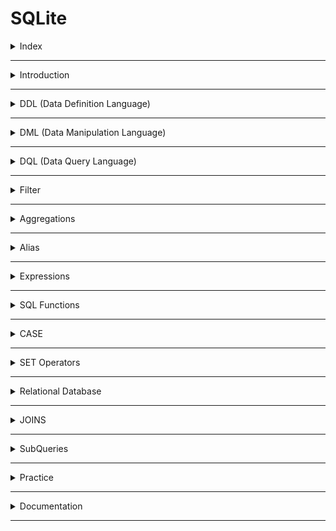 # SQLite

<details>
<summary>Index</summary>

## Index

- Introduction
- DDL (Data Definition Language)
- DML (Data Manipulation Language)
- DQL (Data Query Language)
- Filter
- Aggregations
- Alias
- Expressions
- SQL Functions
- CASE
- SET Operators
- Relational Database
- JOINS
- SubQueries
- Practice
- Documentation

</details>

---

<details>
<summary>Introduction</summary>

## Introduction

- **SQL** stands for **Structured Query Language**
- **DBMS** stands for **Database Management System**
- SQL is used to perform operations on Relational DBMS.
- Relational Database stores the data in the form of Tables.
- SQL provides multiple commands to perform various operations like `create`, `read`, `update` and `delete` the data.
- DBMS is a software that allows users to create, manage, and manipulate databases efficiently.
- DBMS Examples: `SQLite`, `MySQL`, and `PostgreSQL`

</details>

---

<details>
<summary>DDL (Data Definition Language)</summary>

## DDL (Data Definition Language)

- **DDL** stands for **Data Definition Language**
- DDL commands are used to define and manage database tables and table_indexes.
- DDL commands create, modify, and delete database tables and table_indexes but do not work directly with data
- Example : `CREATE`, `ALTER`, `DROP`
  1. **CREATE** : Used to create tables and indexes.
  2. **ALTER** : Modifies the structure of an existing table, for example, by adding or removing columns in a table.
  3. **DROP** : Deletes an entire database table or table_index.

### 1. CREATE TABLE

The CREATE TABLE command is used to create a table and define the type of data each column will store.

```sql
CREATE TABLE player(
    name VARCHAR(200),
    age INTEGER,
    score INTEGER
);
```

| Data Type | Description                                                                    |
| --------- | ------------------------------------------------------------------------------ |
| INTEGER   | Represents whole numbers without decimal points.                               |
| FLOAT     | Represents approximate numeric values with decimal points.                     |
| BOOLEAN   | Represents true or false values.                                               |
| VARCHAR   | Stores text data with a maximum length limit specified.                        |
| TEXT      | Stores large amounts of textual data.                                          |
| DATE      | Represents a date (year, month, and day).                                      |
| TIME      | Represents a time of day (hours, minutes, seconds, and fractions of a second). |
| DATETIME  | Represents a combination of date and time.                                     |

### 2. CREATE INDEX

- An **index** is used to speed up data reading from a table.
- It’s usually added to columns that are often searched or filtered.

```sql
CREATE INDEX idx_player_score ON player(score);
```

Example : Contacts App Analogy

- Without Index: Scrolling through all contacts to find a name.
- With Index: Tapping the first letter (e.g., “B”) to jump directly to names starting with "B".

### 3. ALTER Table

- `ALTER Table` clause is used to **add**, **delete**, or **modify** columns in an existing table.

```sql
ALTER TABLE
   player
ADD
   jersey_num INT
```

```sql
ALTER TABLE
    player RENAME COLUMN jersey_num TO jersey_number;
```

```sql
ALTER TABLE
    player DROP COLUMN jersey_num;
```

### DROP

- `DROP` clause is used to delete a table from the database.

```sql
DROP TABLE player;
```

</details>

---

<details>
<summary>DML (Data Manipulation Language)</summary>

## DML (Data Manipulation Language)

- **DML** stands for **Data Manipulation Language**
- DML is used to insert, update, and delete data in database tables.
- Example : `INSERT`, `UPDATE`, `DELETE`
  - **INSERT** : adds new rows to a table.
  - **UPDATE** : modifies existing data in table rows.
  - **DELETE** : deletes existing rows from a table.

### 1. INSERT

It is used to insert a row into table

```sql
INSERT INTO
     player(name, age, score)
VALUES
     ("Praveen", 29, 35),
     ("Sai", 28, 30);
```

#### 2. UPDATE

Modifying existing data in a table rows.

```sql
-- Update All Rows
UPDATE
    player
SET
    score = 100;
```

```sql
-- Update Specific Rows
UPDATE
    player
SET
   score = 150
WHERE
   name = "Praveen";
```

#### DELETE

deleting existing rows data from a table.

```sql
-- delete all rows
DELETE FROM
    player;
```

```sql
-- delete specific rows

DELETE FROM
    player
WHERE
    name = "Praveen";
```

</details>

---

<details>
<summary>DQL (Data Query Language)</summary>

## DQL (Data Query Language)

- **DQL** stands for **Data Query Language**
- DQL is used to read data from the database.
- DQL is used to query the database and return requested data.
- Example : `SELECT`
  - **SELECT** : Fetches data from a database table.
  - Additional Features: **Filter**, **Order**

### SELECT

```sql
-- read all columns
SELECT *
FROM player;
```

```sql
-- read specific columns
SELECT
     name,
     age
FROM
     player;
```

```sql
-- read specific row
SELECT *
FROM player
WHERE name = "Praveen";
```

### Filter

1. WHERE
2. ORDER BY

#### 1. WHERE

- Ascending order or Descending order.

```sql
SELECT
  *
FROM
  player
WHERE
  name = "Praveen";
```

#### 2. ORDER BY

- Ascending order or Descending order.

```sql
SELECT
  *
FROM
  player
WHERE
  name = "Praveen"
ORDER BY
  score ASC,
  age DESC;
```

### Pagination

1. LIMIT
2. OFFSET

#### 1. LIMIT

**LIMIT** is used to get a specific number of rows from the result.

```sql
SELECT
  *
FROM
  player
LIMIT 2;
```

#### 2. OFFSET

**OFFSET** is used to skip a number of rows before starting to return the results.

```sql
SELECT
  *
FROM
  player
OFFSET 3;
```

</details>

---

<details>
<summary>Filter</summary>

## Filter

- In databases, filtering means showing only the rows that match certain conditions. We usually do this using the WHERE clause in SQL.

1. Comparison
2. String Search
3. Logical

### Comparison Operators

- `__=__` Equal to
- `__<>__` Not Equal to
- `__<__` Less than
- `__>__` Greater than
- `__<=__` Less than or Equal to
- `__>=__` Greater than or Equal to

```sql
  SELECT *
  FROM player
  WHERE age > 20;
```

### String Search

- **LIKE** Operator is used to perform queries on strings that match the given pattern.

| Symbol           | Description                        | Example                          |
| ---------------- | ---------------------------------- | -------------------------------- |
| Percent sign (%) | Represents zero or more characters | ch% finds ch, chips, chocolate.. |
| Underscore (\_)  | Represents a single character      | \_at finds mat, hat, and bat     |

| Pattern          | Example                       | Description                                                                           |
| ---------------- | ----------------------------- | ------------------------------------------------------------------------------------- |
| Exact Match      | `WHERE name LIKE "mobiles"`   | Retrieves products whose name is exactly equal to "mobiles"                           |
| Starts With      | `WHERE name LIKE "mobiles%"`  | Retrieves products whose name starts with "mobiles"                                   |
| Ends With        | `WHERE name LIKE "%mobiles"`  | Retrieves products whose name ends with "mobiles"                                     |
| Contains         | `WHERE name LIKE "%mobiles%"` | Retrieves products whose name contains "mobiles" anywhere within it                   |
| Pattern Matching | `WHERE name LIKE "a_%"`       | Retrieves products whose name starts with "a" and has at least 2 characters in length |

```sql
SELECT
  *
FROM
  player
WHERE
  name LIKE "Praveen";
```

```sql
SELECT
  *
FROM
  product
WHERE
  name LIKE "%ve%";
```

Get all the players which have exactly 5 characters in brand from the player table.

```sql
SELECT
  *
FROM
  product
WHERE
  name LIKE "_____";
```

### Logical Operators

- with logical operators, we can combine multiple conditions.

1. AND
2. OR
3. NOT

| Operator | Description                                                           |
| -------- | --------------------------------------------------------------------- |
| AND      | Used to fetch rows that satisfy two or more conditions.               |
| OR       | Used to fetch rows that satisfy at least one of the given conditions. |
| NOT      | Used to negate a condition in the WHERE clause.                       |

```sql
SELECT
  *
FROM
  player
WHERE
  age = 27
  AND score <= 50;
```

```sql
-- Ignore all the players with name containing "%ven%" from the rows of player.
SELECT
  *
FROM
  player
WHERE
  NOT name LIKE "%ven%";
```

![Logical Operators](./assets/logical-operators.png)

```sql
SELECT
  *
FROM
  player
WHERE
  age = 27
  AND score > 40
  OR name LIKE "%ven%";
```

Above query is equal to below code

```sql
SELECT
    *
FROM
    product
WHERE
    (age = 27
  AND score > 40)
    OR name LIKE "%ven%";
```

### IN operator

Retrieves the corresponding rows from the table if the value of column(c1) is present in the given values(v1,v2,..).
![IN Operator](./assets/in-operator.png)

```sql
SELECT
  *
FROM
  player
WHERE
  brand IN ( 25, 26, 27, 30);
```

### BETWEEN Operator

Retrieves all the rows from table that have cloumn(c1) value present between the given range(v1 and v2).
![BETWEEN Operator](./assets/between_operator.png)

```sql
SELECT
  *
FROM
  product
WHERE
  age BETWEEN 20
  AND 30;
```

Note : When using the BETWEEN operator, the first value should be less than second value. If not, we'll get an incorrect result depending on the DBMS.

</details>

---

<details>
<summary>Aggregations</summary>

## Aggregations

### Aggregation Functions

Combining multiple values into a single value is called aggregation.

| Aggregate Function | Description                          |
| ------------------ | ------------------------------------ |
| COUNT              | Counts the number of values          |
| SUM                | Adds all the values                  |
| MIN                | Returns the minimum value            |
| MAX                | Returns the maximum value            |
| AVG                | Calculates the average of the values |

![Aggregation SUM](./assets/aggregation_sum.gif)

```sql
SELECT
  SUM(score)
FROM
  player_match_details
WHERE
  name = "Ram";
```

```sql
SELECT
  MAX(score),
  MIN(score)
FROM
  player_match_details
WHERE
  year = 2011;
```

```sql
 SELECT COUNT(*)
 FROM player_match_details;
```

</details>

---

<details>
<summary>Alias</summary>

## Alias

Using the keyword `AS`, we can provide alternate temporary names to the columns in the output.

```sql
SELECT
  name AS player_name
FROM
  player;
```

</details>

---

<details>
<summary>Expressions</summary>

## Expressions

### Using Expressions in SELECT Clause

```sql
SELECT
    id, name, (collection_in_cr-budget_in_cr) as profit
FROM
    movie;
```

### Using Expressions in WHERE Clause

```sql
SELECT
   *
FROM
   movie
WHERE
   (collection_in_cr - budget_in_cr) >= 50;
```

### Using Expressions in UPDATE Clause

```sql
UPDATE movie
SET rating = rating/2;
```

### Expressions in HAVING Clause

```sql
SELECT
  genre
FROM
  movie
GROUP BY
  genre
HAVING
  AVG(collection_in_cr - budget_in_cr) >= 100;
```

</details>

---

<details>
<summary>SQL Functions</summary>

## SQL Functions

### 1. String Functions

String functions in SQL are used to manipulate and operate on string values or character data.

| SQL Function | Behavior                        |
| ------------ | ------------------------------- |
| UPPER()      | Converts a string to upper case |
| LOWER()      | Converts a string to lowercase  |

```sql
SELECT
  name
FROM
  movie
WHERE
  UPPER(name) LIKE UPPER("%avengers%");
```

</details>

---

<details>
<summary>CASE</summary>

## CASE Clause

- SQL provides **CASE** clause to perform conditional operations. This is similar to the switch case / if-else conditions in other programming languages.

```sql
SELECT id, name,
  CASE
    WHEN collection_in_cr - budget_in_cr <= 100 THEN collection_in_cr - budget_in_cr * 0.1
    WHEN (collection_in_cr - budget_in_cr > 100
    AND collection_in_cr - budget_in_cr < 500) THEN collection_in_cr - budget_in_cr * 0.15
    ELSE collection_in_cr - budget_in_cr * 0.18
  END AS tax_amount
FROM
  movie;
```

</details>

---

<details>
<summary>SET Operators</summary>

## SET Operators

The SQL Set operation is used to combine the two or more SQL queries.

1. INTERSECT
2. MINUS
3. UNION
4. UNION ALL

```sql
SELECT actor_id
FROM cast
WHERE movie_id=6

INTERSECT

SELECT actor_id
FROM cast
WHERE movie_id=15;
```

```sql
SELECT actor_id
FROM cast
WHERE movie_id=6

EXCEPT

SELECT actor_id
FROM cast
WHERE movie_id=15;
```

```sql
SELECT actor_id
FROM cast
WHERE movie_id=6

UNION

SELECT actor_id
FROM cast
WHERE movie_id=15
ORDER BY 1 DESC;
```

</details>

---

<details>
<summary>Relational Database</summary>

## Relational Database

### Customer Table

```sql
CREATE TABLE customer (
   id INTEGER NOT NULL PRIMARY KEY,
   name VARCHAR(250),
   age INT
);
```

### Product Table

```sql
CREATE TABLE product (
  id INTEGER NOT NULL PRIMARY KEY,
  name VARCHAR(250),
  price INT,
  brand VARCHAR(250),
  category VARCHAR(250)
);
```

### Cart Table

```sql
CREATE TABLE cart(
  id INTEGER NOT NULL PRIMARY KEY,
  customer_id INTEGER NOT NULL UNIQUE,
  total_price INTEGER,
  FOREIGN KEY (customer_id) REFERENCES customer(id) ON DELETE CASCADE
);
```

### cart_product Table (Junction Table)

```sql
CREATE TABLE cart_product(
  id INTEGER NOT NULL PRIMARY KEY,
  cart_id INTEGER,
  product_id INTEGER,
  quantity INTEGER,
  FOREIGN KEY (cart_id) REFERENCES cart(id) ON DELETE CASCADE,
  FOREIGN KEY (product_id) REFERENCES product(id) ON DELETE CASCADE
);
```

</details>

---

<details>
<summary>JOINS</summary>

## JOINS

JOINS are used to combining the tables.

### Natural JOIN

`NATURAL JOIN` combines the tables based on the common columns.

![NATURAL JOIN](./assets/natural_join.gif)

```sql
SELECT course.name,
  instructor.full_name
FROM course
  NATURAL JOIN instructor
WHERE instructor.full_name = "Alex";
```

### INNER JOIN

`INNER JOIN` combines rows from both the tables if they meet a specified condition.

![INNER JOIN](./assets/inner_join.gif)

```sql
SELECT student.full_name,
   review.content,
   review.created_at
FROM
   student INNER JOIN review
       ON student.id = review.student_id
WHERE review.course_id = 15;
```

### LEFT JOIN

In `LEFT JOIN`, for each row in the left table, matched rows from the right table are combined. If there is no match, NULL values are assigned to the right half of the rows in the temporary table.

![LEFT JOIN](./assets/left_join.gif)

```sql
SELECT student.full_name
FROM
    student LEFT JOIN student_course
        ON student.id = student_course.student_id
WHERE student_course.id IS NULL;
```

### Joins on Multiple Tables

We can also perform join on a combined table.

```sql
SELECT T.name AS course_name,
   student.full_name
FROM
    (course INNER JOIN student_course
         ON course.id = student_course.course_id) AS T
    INNER JOIN student
         ON T.student_id = student.id
WHERE course.instructor_id = 102;
```

### RIGHT JOIN

`RIGHT JOIN` or `RIGHT OUTER JOIN` is vice versa of LEFT JOIN.
I.e., in RIGHT JOIN, for each row in the right table, matched rows from the left table are combined. If there is no match, NULL values are assigned to the left half of the rows in the temporary table.

![RIGHT JOIN](./assets/right_join.gif)

```sql
SELECT course.name,
    instructor.full_name
FROM
    course RIGHT JOIN instructor
        ON course.instructor_id = instructor.instructor_id;
```

### FULL JOIN

`FULL JOIN` or `FULL OUTER JOIN` is the result of both RIGHT JOIN and LEFT JOIN

![FULL JOIN](./assets/full-join.gif)

```sql
SELECT course.name,
    instructor.full_name
FROM
    course FULL JOIN instructor
       ON course.instructor_id = instructor.instructor_id;
```

### CROSS JOIN

In `CROSS JOIN`, each row from the first table is combined with all rows in the second table.
Cross Join is also called as CARTESIAN JOIN

![CROSS JOIN](./assets/cross_join.gif)

```sql
SELECT
    course.name AS course_name,
    instructor.full_name AS instructor_name
FROM
    course CROSS JOIN instructor;
```

### SELF JOIN

So far, we have learnt to combine different tables. We can also combine a table with itself. This kind of join is called SELF-JOIN.

```sql
SELECT sc1.student_id AS student_id1,
  sc2.student_id AS student_id2, sc1.course_id
FROM
   student_course AS sc1
   INNER JOIN student_course AS sc2 ON sc1.course_id = sc2.course_id
WHERE
    sc1.student_id < sc2.student_id;
```

### Summary

| Join Type    | Use Case                                                                     |
| ------------ | ---------------------------------------------------------------------------- |
| Natural Join | Joins based on common columns                                                |
| Inner Join   | Joins based on a given condition                                             |
| Left Join    | Retrieves all rows from the left table and matched rows from the right table |
| Right Join   | Retrieves all rows from the right table and matched rows from the left table |
| Full Join    | Retrieves all rows from both tables                                          |
| Cross Join   | Generates all possible combinations of rows from both tables                 |

</details>

---

<details>
<summary>SubQueries</summary>

## SubQueries

We can write nested queries, i.e., a query inside another query.

```sql
SELECT
   name,
   (
       SELECT AVG(rating)
       FROM product
       WHERE category = "WATCH"
   ) - rating AS rating_variance
FROM product
WHERE category = "WATCH";
```

```sql
SELECT
  order_id
FROM
  order_details
WHERE
  order_id IN (
    SELECT
      order_id
    FROM
      order_product
    WHERE
      product_id IN (291, 292, 293, 294, 296)
  )
  AND NOT order_id IN (
    SELECT
      order_id
    FROM
      order_product
    WHERE
      product_id IN (227, 228, 229, 232, 233)
  );
```

</details>

---

<details>
<summary>Practice</summary>

## Practice

```sql
-- 01 create table
-- CREATE TABLE mytable(
--     id INTEGER NOT NULL PRIMARY KEY,
--     name VARCHAR(200),
--     place VARCHAR(200),
--     salary INTEGER
-- );

-- 02 insert data
-- INSERT INTO
--     mytable(id, name, place, salary)
--     VALUES(1, "Praveen", "Hyderabad", 50000),
--           (2, "Navya", "Bangalore", 80000),
--           (3, "Swathi", "Chennai", 70000);

-- 03 select

-- all columns
-- SELECT * FROM mytable;

-- specific column
-- SELECT name FROM mytable;

-- specific row
-- SELECT name
-- FROM mytable
-- WHERE name LIKE "Praveen";

-- 04 update

-- update all rows
-- UPDATE mytable
-- SET salary = 40000;

-- update specific row
-- UPDATE mytable
-- SET salary = 80000
-- WHERE name LIKE "Praveen";

-- delete

-- delete all rows
-- DELETE FROM mytable;

-- delete specific row
-- DELETE FROM mytable
-- WHERE name LIKE "Navya";

-- drop

-- DROP TABLE mytable;

--  order
-- SELECT *
-- FROM mytable
-- ORDER BY
--     salary DESC;

-- pagination
-- SELECT *
-- FROM mytable
-- ORDER BY
--     salary DESC
-- LIMIT 1
-- OFFSET 1;
```

</details>

---

<details>
<summary>Documentation</summary>

## Documetation

- Official Documentation : [https://www.sqlite.org/docs.html]
</details>

---
